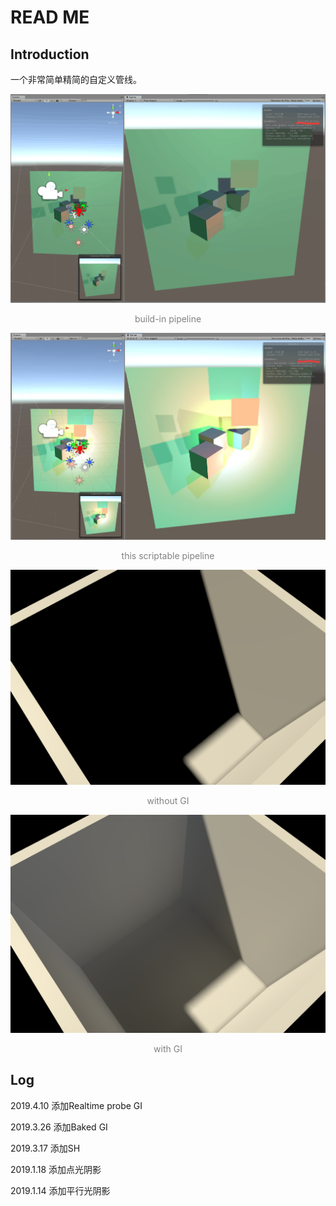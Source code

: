 # READ ME

## Introduction

一个非常简单精简的自定义管线。

![build-in](./Pictures/build-in.png)

<center><font color=gray>build-in pipeline</font></center>

![this](./Pictures/this.jpg)

<center><font color=gray>this scriptable pipeline</font></center>

![without-gi](./Pictures/without-gi.PNG)

<center><font color=gray>without GI</font></center>

![with-gi](./Pictures/with-gi.PNG)

<center><font color=gray>with GI</font></center>

## Log

2019.4.10 添加Realtime probe GI

2019.3.26 添加Baked GI

2019.3.17 添加SH

2019.1.18 添加点光阴影

2019.1.14 添加平行光阴影



